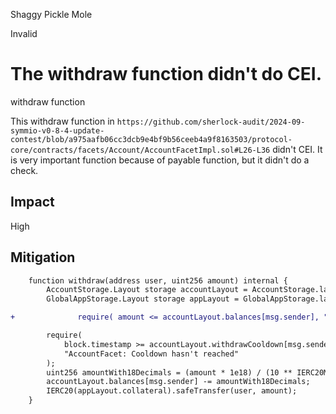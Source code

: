 Shaggy Pickle Mole

Invalid

# The withdraw function didn't do CEI.

withdraw function

This withdraw function in `https://github.com/sherlock-audit/2024-09-symmio-v0-8-4-update-contest/blob/a975aafb06cc3dcb9e4bf9b56ceeb4a9f8163503/protocol-core/contracts/facets/Account/AccountFacetImpl.sol#L26-L36`
didn't CEI.
It is very important function because of payable function, but it didn't do a check.

## Impact
High

## Mitigation

```diff
	function withdraw(address user, uint256 amount) internal {
		AccountStorage.Layout storage accountLayout = AccountStorage.layout();
		GlobalAppStorage.Layout storage appLayout = GlobalAppStorage.layout();

+              require( amount <= accountLayout.balances[msg.sender], "AccountFacet: Insufficient balance" );

		require(
			block.timestamp >= accountLayout.withdrawCooldown[msg.sender] + MAStorage.layout().deallocateCooldown,
			"AccountFacet: Cooldown hasn't reached"
		);
		uint256 amountWith18Decimals = (amount * 1e18) / (10 ** IERC20Metadata(appLayout.collateral).decimals());
		accountLayout.balances[msg.sender] -= amountWith18Decimals;
		IERC20(appLayout.collateral).safeTransfer(user, amount);
	}
```